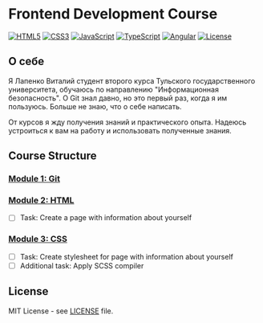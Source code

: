 # Frontend Development Course

[![HTML5](https://img.shields.io/badge/HTML5-E34F26?style=flat-square&logo=html5&logoColor=white)](https://developer.mozilla.org/en-US/docs/Web/Guide/HTML/HTML5)
[![CSS3](https://img.shields.io/badge/CSS3-1572B6?style=flat-square&logo=css3&logoColor=white)](https://developer.mozilla.org/en-US/docs/Web/CSS)
[![JavaScript](https://img.shields.io/badge/JavaScript-F7DF1E?style=flat-square&logo=javascript&logoColor=black)](https://developer.mozilla.org/en-US/docs/Web/JavaScript)
[![TypeScript](https://img.shields.io/badge/TypeScript-007ACC?style=flat-square&logo=typescript&logoColor=white)](https://www.typescriptlang.org/)
[![Angular](https://img.shields.io/badge/Angular-DD0031?style=flat-square&logo=angular&logoColor=white)](https://angular.io/)
[![License](https://img.shields.io/badge/license-MIT-blue.svg)](./LICENSE)

## О себе

Я Лапенко Виталий студент второго курса Тульского государственного университета, обучаюсь по направлению "Информационная безопасность". О Git знал давно, но это первый раз, когда я им пользуюсь. Больше не знаю, что о себе написать.

От курсов я жду получения знаний и практического опыта. Надеюсь устроиться к вам на работу и использовать полученные знания.

## Course Structure

### [Module 1: Git](./lesson_1)

### [Module 2: HTML](./lesson_2)

- [ ] Task: Create a page with information about yourself

### [Module 3: CSS](./lesson_3)

- [ ] Task: Create stylesheet for page with information about yourself
- [ ] Additional task: Apply SCSS compiler

## License

MIT License - see [LICENSE](./LICENSE) file.
